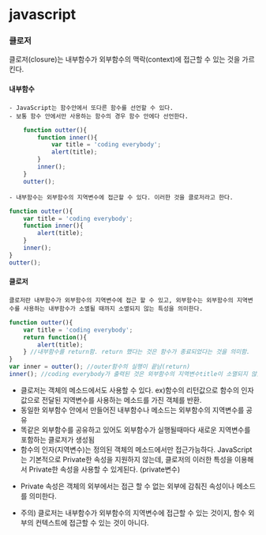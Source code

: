 # javascript

### 클로저

클로저(closure)는 내부함수가 외부함수의 맥락(context)에 접근할 수 있는 것을 가르킨다.	

#### 내부함수
	- JavaScript는 함수안에서 또다른 함수를 선언할 수 있다.
	- 보통 함수 안에서만 사용하는 함수의 경우 함수 안에다 선언한다.

```javascript
	function outter(){
	    function inner(){
	        var title = 'coding everybody'; 
	        alert(title);
	    }
	    inner();
	}
	outter();
```
	- 내부함수는 외부함수의 지역변수에 접근할 수 있다. 이러한 것을 클로저라고 한다.

```javascript
function outter(){
    var title = 'coding everybody';  
    function inner(){        
        alert(title);
    }
    inner();
}
outter();
```

#### 클로저
	클로저란 내부함수가 외부함수의 지역변수에 접근 할 수 있고, 외부함수는 외부함수의 지역변수를 사용하는 내부함수가 소멸될 때까지 소멸되지 않는 특성을 의미한다.

```javascript
function outter(){
    var title = 'coding everybody';  
    return function(){        
        alert(title);
    } //내부함수를 return함. return 했다는 것은 함수가 종료되었다는 것을 의미함.
}
var inner = outter(); //outer함수의 실행이 끝남(return)
inner(); //coding everybody가 출력된 것은 외부함수의 지역변수title이 소멸되지 않았기 때문
```

- 클로저는 객체의 메소드에서도 사용할 수 있다.
ex)함수의 리턴값으로 함수의 인자값으로 전달된 지역변수를 사용하는 메소드를 가진 객체를 반환.
- 동일한 외부함수 안에서 만들어진 내부함수나 메소드는 외부함수의 지역변수를 공유
- 똑같은 외부함수를 공유하고 있어도 외부함수가 실행될때마다 새로운 지역변수를 포함하는 클로저가 생성됨
- 함수의 인자(지역변수)는 정의된 객체의 메소드에서만 접근가능하다. JavaScript는 기본적으로 Private한 속성을 지원하지 않는데, 클로저의 이러한 특성을 이용해서 Private한 속성을 사용할 수 있게된다. (private변수)

* Private 속성은 객체의 외부에서는 접근 할 수 없는 외부에 감춰진 속성이나 메소드를 의미한다.


- 주의) 클로저는 내부함수가 외부함수의 지역변수에 접근할 수 있는 것이지, 함수 외부의 컨텍스트에 접근할 수 있는 것이 아니다. 
